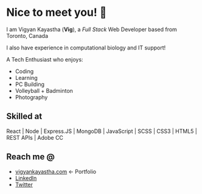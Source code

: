# Nice to meet you! 👋

I am Vigyan Kayastha (**Vig**), a *Full Stack* Web Developer based from Toronto, Canada

I also have experience in computational biology and IT support!

A Tech Enthusiast who enjoys:
* Coding 
* Learning
* PC Building
* Volleyball + Badminton
* Photography

## Skilled at 
React | Node | Express.JS | MongoDB | JavaScript | SCSS | CSS3 | HTML5 | REST APIs | Adobe CC

## Reach me @

* [vigyankayastha.com](https://vigyankayastha.com) <- Portfolio
* [LinkedIn](https://www.linkedin.com/in/vigyan-kayastha/)
* [Twitter](https://twitter.com/vigyster)


<!--
**vigyan-k/vigyan-k** is a ✨ _special_ ✨ repository because its `README.md` (this file) appears on your GitHub profile.

Here are some ideas to get you started:

- 🔭 I’m currently working on ...
- 🌱 I’m currently learning ...
- 👯 I’m looking to collaborate on ...
- 🤔 I’m looking for help with ...
- 💬 Ask me about ...
- 📫 How to reach me: ...
- 😄 Pronouns: ...
- ⚡ Fun fact: ...
-->
